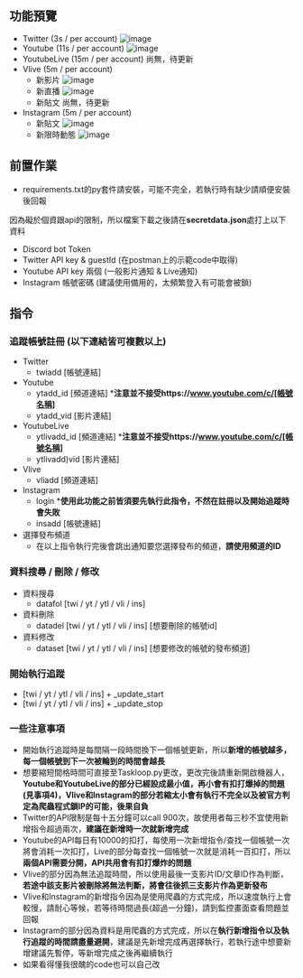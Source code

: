 ## 功能預覽
* Twitter (3s / per account)
![image](https://cdn.discordapp.com/attachments/975334386935427122/992833846120808700/unknown.png)
* Youtube (11s / per account)
![image](https://cdn.discordapp.com/attachments/975334386935427122/992834005256912997/unknown.png)
* YoutubeLive (15m / per account)
尚無，待更新
* Vlive (5m / per account)
    - 新影片
    ![image](https://cdn.discordapp.com/attachments/975334386935427122/992834352373321869/unknown.png)
    - 新直播
    ![image](https://cdn.discordapp.com/attachments/975334386935427122/992834506585276556/unknown.png)
    - 新貼文
    尚無，待更新
* Instagram (5m / per account)
    - 新貼文
    ![image](https://cdn.discordapp.com/attachments/975334386935427122/992834787159060511/unknown.png)
    - 新限時動態
    ![image](https://cdn.discordapp.com/attachments/975334386935427122/992835006646988950/unknown.png)

## 前置作業  
* requirements.txt的py套件請安裝，可能不完全，若執行時有缺少請順便安裝後回報

因為礙於個資跟api的限制，所以檔案下載之後請在**secretdata.json**處打上以下資料  
* Discord bot Token
* Twitter API key & guestId (在postman上的示範code中取得)
* Youtube API key 兩個 (一般影片通知 & Live通知)
* Instagram 帳號密碼 (建議使用備用的，太頻繁登入有可能會被鎖)

## 指令
### 追蹤帳號註冊 (以下連結皆可複數以上)
* Twitter
    - twiadd [帳號連結]
* Youtube
    - ytadd_id [頻道連結] ***注意並不接受https://www.youtube.com/c/[帳號名稱]**
    - ytadd_vid [影片連結]
* YoutubeLive
    - ytlivadd_id [頻道連結] ***注意並不接受https://www.youtube.com/c/[帳號名稱]**
    - ytlivadd)vid [影片連結]
* Vlive
    - vliadd [頻道連結]
* Instagram
    - login ***使用此功能之前皆須要先執行此指令，不然在註冊以及開始追蹤時會失敗**
    - insadd [帳號連結]
* 選擇發布頻道
    - 在以上指令執行完後會跳出通知要您選擇發布的頻道，**請使用頻道的ID**

### 資料搜尋 / 刪除 / 修改
* 資料搜尋
    - datafol [twi / yt / ytl / vli / ins]
* 資料刪除
    - datadel [twi / yt / ytl / vli / ins] [想要刪除的帳號id]
* 資料修改
    - dataset [twi / yt / ytl / vli / ins] [想要修改的帳號的發布頻道] 

### 開始執行追蹤
* [twi / yt / ytl / vli / ins] + _update_start
* [twi / yt / ytl / vli / ins] + _update_stop

### 一些注意事項
* 開始執行追蹤時是每間隔一段時間換下一個帳號更新，所以**新增的帳號越多，每一個帳號到下一次被輪到的時間會越長**
* 想要縮短間格時間可直接至Taskloop.py更改，更改完後請重新開啟機器人，**Youtube和YoutubeLive的部分已經設成最小值，再小會有扣打爆掉的問題(見事項4)，Vlive和Instagram的部分若縮太小會有執行不完全以及被官方判定為爬蟲程式鎖IP的可能，後果自負**
* Twitter的API限制是每十五分鐘可以call 900次，故使用者每三秒不宜使用新增指令超過兩次，**建議在新增時一次就新增完成**
* Youtube的API每日有10000的扣打，每使用一次新增指令/查找一個帳號一次將會消耗一次扣打，Live的部分每查找一個帳號一次就是消耗一百扣打，所以**兩個API需要分開，API共用會有扣打爆炸的問題**
* Vlive的部分因為無法追蹤時間，所以使用最後一支影片ID/文章ID作為判斷，**若途中該支影片被刪除將無法判斷，將會往後抓三支影片作為更新發布**
* Vlive和Instagram的新增指令因為是使用爬蟲的方式完成，所以速度執行上會較慢，請耐心等候，若等待時間過長(超過一分鐘)，請到監控畫面查看問題並回報
* Instagram的部分因為資料是用爬蟲的方式完成，所以在**執行新增指令以及執行追蹤的時間請盡量避開**，建議是先新增完成再選擇執行，若執行途中想要新增建議先暫停，等新增完成之後再繼續執行
* 如果看得懂我很醜的code也可以自己改